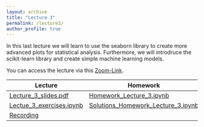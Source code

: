 ```yaml
---
layout: archive
title: "Lecture 3"
permalink: /lecture3/
author_profile: true
---
```

In this last lecture we will learn to use the seaborn library to create more advanced plots
for statistical analysis.
Furthermore, we will introdruce the scikit-learn library and create simple machine learning models.

You can access the lecture via this [Zoom-Link](https://us02web.zoom.us/j/84475605798?pwd=czJJZVJmSnhuZkRVTHNTUjB2ZGVFQT09).

| Lecture          | Homework   |                                                              
| --------         | ------ | 
|  [Lecture_3_slides.pdf](https://flxmschneider.github.io/files/lecture_3_slides.pdf) |  [Homework_Lecture_3.ipynb](https://colab.research.google.com/drive/1EKv0CCRQ_W7GkJPJG_enI3k97HIxoMcY?usp=sharing)| 
|[Lectue_3_exercises.ipynb](https://colab.research.google.com/drive/1vE2MZSkClQ47gpVg0LC_cyr4tqeumizd?usp=sharing)  | [Solutions_Homework_Lecture_3.ipynb](https://colab.research.google.com/drive/1Z8U0FdTGLlldL-EjfF2QdAd2wOfvpT_I?usp=sharing) |
|    [Recording](https://drive.google.com/file/d/11LCVISuTwC4Y2WS-aXO3gl6R7Nodw_yl/view?usp=sharing)             |              


